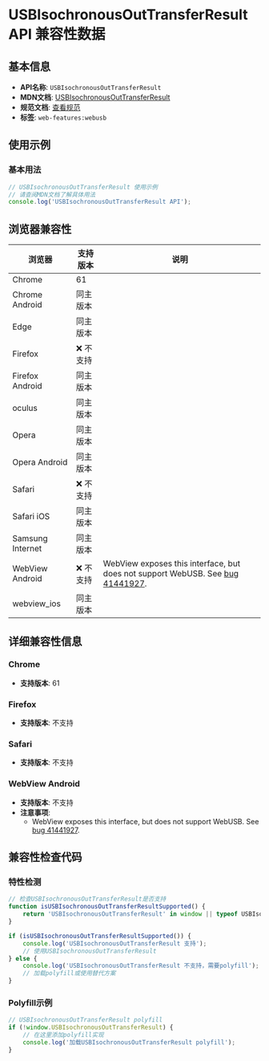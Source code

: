 # USBIsochronousOutTransferResult API 兼容性数据

## 基本信息

- **API名称**: `USBIsochronousOutTransferResult`
- **MDN文档**: [USBIsochronousOutTransferResult](https://developer.mozilla.org/docs/Web/API/USBIsochronousOutTransferResult)
- **规范文档**: [查看规范](https://wicg.github.io/webusb/#usbisochronousouttransferresult)
- **标签**: `web-features:webusb`

## 使用示例

### 基本用法

```javascript
// USBIsochronousOutTransferResult 使用示例
// 请查阅MDN文档了解具体用法
console.log('USBIsochronousOutTransferResult API');
```

## 浏览器兼容性

| 浏览器 | 支持版本 | 说明 |
|--------|----------|------|
| Chrome | 61 |  |
| Chrome Android | 同主版本 |  |
| Edge | 同主版本 |  |
| Firefox | ❌ 不支持 |  |
| Firefox Android | 同主版本 |  |
| oculus | 同主版本 |  |
| Opera | 同主版本 |  |
| Opera Android | 同主版本 |  |
| Safari | ❌ 不支持 |  |
| Safari iOS | 同主版本 |  |
| Samsung Internet | 同主版本 |  |
| WebView Android | ❌ 不支持 | WebView exposes this interface, but does not support WebUSB. See [bug 41441927](https://crbug.com/41441927). |
| webview_ios | 同主版本 |  |

## 详细兼容性信息

### Chrome

- **支持版本**: 61

### Firefox

- **支持版本**: 不支持

### Safari

- **支持版本**: 不支持

### WebView Android

- **支持版本**: 不支持
- **注意事项**:
  - WebView exposes this interface, but does not support WebUSB. See [bug 41441927](https://crbug.com/41441927).

## 兼容性检查代码

### 特性检测

```javascript
// 检查USBIsochronousOutTransferResult是否支持
function isUSBIsochronousOutTransferResultSupported() {
    return 'USBIsochronousOutTransferResult' in window || typeof USBIsochronousOutTransferResult !== 'undefined';
}

if (isUSBIsochronousOutTransferResultSupported()) {
    console.log('USBIsochronousOutTransferResult 支持');
    // 使用USBIsochronousOutTransferResult
} else {
    console.log('USBIsochronousOutTransferResult 不支持，需要polyfill');
    // 加载polyfill或使用替代方案
}
```

### Polyfill示例

```javascript
// USBIsochronousOutTransferResult polyfill
if (!window.USBIsochronousOutTransferResult) {
    // 在这里添加polyfill实现
    console.log('加载USBIsochronousOutTransferResult polyfill');
}
```

